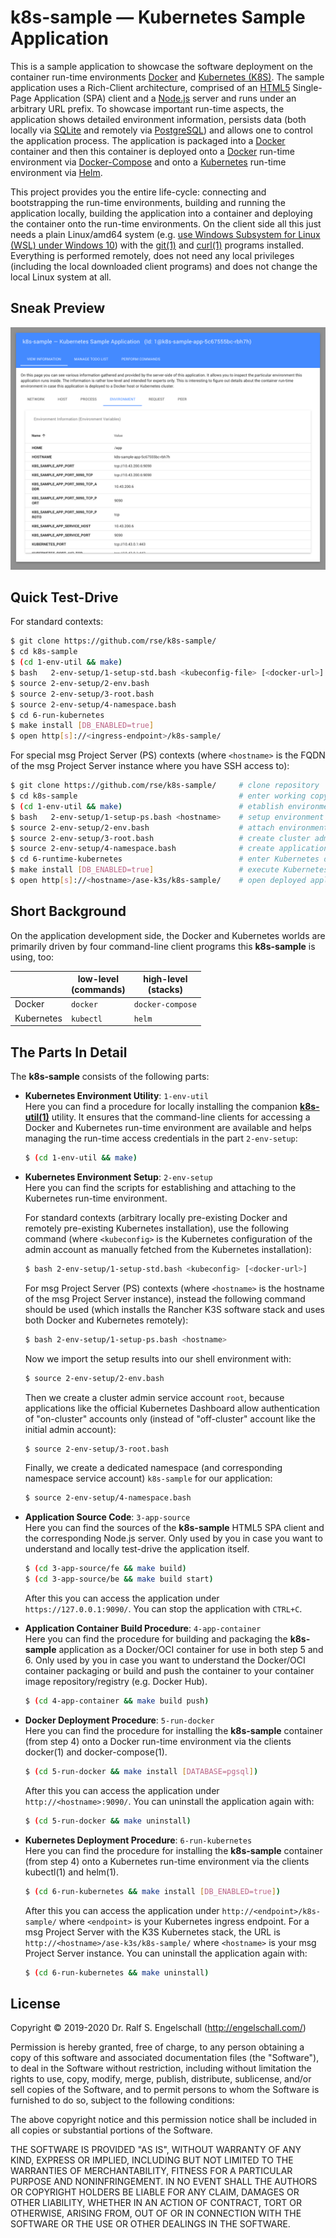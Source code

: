 
k8s-sample &mdash; Kubernetes Sample Application
================================================

This is a sample application to showcase the software deployment on
the container run-time environments [Docker](https://www.docker.com/)
and [Kubernetes (K8S)](https://kubernetes.io/). The
sample application uses a Rich-Client architecture, comprised of an
[HTML5](https://en.wikipedia.org/wiki/HTML5) Single-Page Application
(SPA) client and a [Node.js](https://nodejs.org/) server and runs
under an arbitrary URL prefix. To showcase important run-time aspects,
the application shows detailed environment information, persists data
(both locally via [SQLite](https://www.sqlite.org/) and remotely
via [PostgreSQL](https://www.postgresql.org/)) and allows one to
control the application process. The application is packaged into a
[Docker](https://www.docker.com/) container and then this container
is deployed onto a [Docker](https://www.docker.com/) run-time
environment via [Docker-Compose](https://docs.docker.com/compose/) and
onto a [Kubernetes](https://kubernetes.io/) run-time environment via
[Helm](https://helm.sh/).

This project provides you the entire life-cycle: connecting and
bootstrapping the run-time environments, building and running the
application locally, building the application into a container
and deploying the container onto the run-time environments. On
the client side all this just needs a plain Linux/amd64 system
(e.g. [use Windows Subsystem for Linux (WSL) under Windows 10](https://github.com/rse/unix-under-windows))
with the [git(1)](https://git-scm.com/) and [curl(1)](https://curl.haxx.se/) programs installed. 
Everything is performed remotely, does not need any local privileges (including the local
downloaded client programs) and does not change the local Linux system
at all.

Sneak Preview
-------------

![k8s-sample screenshot](screenshot.png)

Quick Test-Drive
----------------

For standard contexts:

```sh
$ git clone https://github.com/rse/k8s-sample/                         # clone repository
$ cd k8s-sample                                                        # enter working copy
$ (cd 1-env-util && make)                                              # etablish environment utility
$ bash   2-env-setup/1-setup-std.bash <kubeconfig-file> [<docker-url>] # setup environment
$ source 2-env-setup/2-env.bash                                        # attach environment
$ source 2-env-setup/3-root.bash                                       # create cluster admin
$ source 2-env-setup/4-namespace.bash                                  # create application namespace
$ cd 6-run-kubernetes                                                  # enter Kubernetes deployment procedure
$ make install [DB_ENABLED=true]                                       # execute Kubernetes deployment procedure
$ open http[s]://<ingress-endpoint>/k8s-sample/                        # open deployed application
```

For special msg Project Server (PS) contexts
(where `<hostname>` is the FQDN of the msg Project Server instance
where you have SSH access to):

```sh
$ git clone https://github.com/rse/k8s-sample/     # clone repository
$ cd k8s-sample                                    # enter working copy
$ (cd 1-env-util && make)                          # etablish environment utility
$ bash   2-env-setup/1-setup-ps.bash <hostname>    # setup environment
$ source 2-env-setup/2-env.bash                    # attach environment
$ source 2-env-setup/3-root.bash                   # create cluster admin
$ source 2-env-setup/4-namespace.bash              # create application namespace
$ cd 6-runtime-kubernetes                          # enter Kubernetes deployment procedure
$ make install [DB_ENABLED=true]                   # execute Kubernetes deployment procedure
$ open http[s]://<hostname>/ase-k3s/k8s-sample/    # open deployed application
```

Short Background
----------------

On the application development side, the Docker and Kubernetes worlds
are primarily driven by four command-line client programs this
**k8s-sample** is using, too:

|            | low-level<br/>(commands) | high-level<br/>(stacks) |
|----------- | ------------------------ | ----------------------- |
| Docker     | `docker`                 | `docker-compose`        |
| Kubernetes | `kubectl`                | `helm`                  |

The Parts In Detail
-------------------

The **k8s-sample** consists of the following parts:

- **Kubernetes Environment Utility**: `1-env-util`<br/>
  Here you can find a procedure for locally installing the companion
  [**k8s-util(1)**](https://github.com/rse/k8s-util) utility. It ensures
  that the command-line clients for accessing a Docker and Kubernetes
  run-time environment are available and helps managing the
  run-time access credentials in the part `2-env-setup`:

    ```sh
    $ (cd 1-env-util && make)
    ```

- **Kubernetes Environment Setup**: `2-env-setup`<br/>
  Here you can find the scripts for establishing and attaching to the
  Kubernetes run-time environment.

  For standard contexts (arbitrary locally pre-existing Docker and
  remotely pre-existing Kubernetes installation), use the following
  command (where `<kubeconfig>` is the Kubernetes configuration of the
  admin account as manually fetched from the Kubernetes installation):

    ```sh
    $ bash 2-env-setup/1-setup-std.bash <kubeconfig> [<docker-url>]
    ```

  For msg Project Server (PS) contexts (where `<hostname>` is the
  hostname of the msg Project Server instance), instead the following
  command should be used (which installs the Rancher K3S software stack
  and uses both Docker and Kubernetes remotely):

    ```sh
    $ bash 2-env-setup/1-setup-ps.bash <hostname>
    ```

  Now we import the setup results into our shell environment with:

    ```sh
    $ source 2-env-setup/2-env.bash
    ```

  Then we create a cluster admin service account `root`, because
  applications like the official Kubernetes Dashboard allow
  authentication of "on-cluster" accounts only (instead of "off-cluster"
  account like the initial admin account):

    ```sh
    $ source 2-env-setup/3-root.bash
    ```

  Finally, we create a dedicated namespace (and corresponding namespace
  service account) `k8s-sample` for our application:

    ```sh
    $ source 2-env-setup/4-namespace.bash
    ```

- **Application Source Code**: `3-app-source`<br/>
  Here you can find the sources of the **k8s-sample** HTML5 SPA client and
  the corresponding Node.js server. Only used by you in case you want
  to understand and locally test-drive the application itself.

  ```sh
  $ (cd 3-app-source/fe && make build)
  $ (cd 3-app-source/be && make build start)
  ```

  After this you can access the application under `https://127.0.0.1:9090/`.
  You can stop the application with `CTRL+C`.

- **Application Container Build Procedure**: `4-app-container`<br/>
  Here you can find the procedure for building and packaging the
  **k8s-sample** application as a Docker/OCI container for use in both
  step 5 and 6. Only used by you in case you want to understand the
  Docker/OCI container packaging or build and push the container to
  your container image repository/registry (e.g. Docker Hub).

  ```sh
  $ (cd 4-app-container && make build push)
  ```

- **Docker Deployment Procedure**: `5-run-docker`<br/>
  Here you can find the procedure for installing the **k8s-sample**
  container (from step 4) onto a Docker run-time environment via the
  clients docker(1) and docker-compose(1).

  ```sh
  $ (cd 5-run-docker && make install [DATABASE=pgsql])
  ```

  After this you can access the application under `http://<hostname>:9090/`.
  You can uninstall the application again with:

  ```sh
  $ (cd 5-run-docker && make uninstall)
  ```

- **Kubernetes Deployment Procedure**: `6-run-kubernetes`<br/>
  Here you can find the procedure for installing the **k8s-sample**
  container (from step 4) onto a Kubernetes run-time environment via the
  clients kubectl(1) and helm(1).

  ```sh
  $ (cd 6-run-kubernetes && make install [DB_ENABLED=true])
  ```

  After this you can access the application under `http://<endpoint>/k8s-sample/`
  where `<endpoint>` is your Kubernetes ingress endpoint. For a msg Project Server
  with the K3S Kubernetes stack, the URL is `http://<hostname>/ase-k3s/k8s-sample/`
  where `<hostname>` is your msg Project Server instance.
  You can uninstall the application again with:

  ```sh
  $ (cd 6-run-kubernetes && make uninstall)
  ```

License
-------

Copyright &copy; 2019-2020 Dr. Ralf S. Engelschall (http://engelschall.com/)

Permission is hereby granted, free of charge, to any person obtaining
a copy of this software and associated documentation files (the
"Software"), to deal in the Software without restriction, including
without limitation the rights to use, copy, modify, merge, publish,
distribute, sublicense, and/or sell copies of the Software, and to
permit persons to whom the Software is furnished to do so, subject to
the following conditions:

The above copyright notice and this permission notice shall be included
in all copies or substantial portions of the Software.

THE SOFTWARE IS PROVIDED "AS IS", WITHOUT WARRANTY OF ANY KIND,
EXPRESS OR IMPLIED, INCLUDING BUT NOT LIMITED TO THE WARRANTIES OF
MERCHANTABILITY, FITNESS FOR A PARTICULAR PURPOSE AND NONINFRINGEMENT.
IN NO EVENT SHALL THE AUTHORS OR COPYRIGHT HOLDERS BE LIABLE FOR ANY
CLAIM, DAMAGES OR OTHER LIABILITY, WHETHER IN AN ACTION OF CONTRACT,
TORT OR OTHERWISE, ARISING FROM, OUT OF OR IN CONNECTION WITH THE
SOFTWARE OR THE USE OR OTHER DEALINGS IN THE SOFTWARE.

